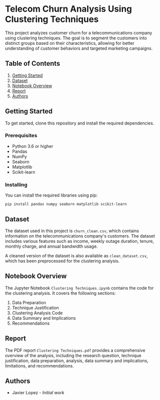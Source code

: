 # Telecom Churn Analysis Using Clustering Techniques

This project analyzes customer churn for a telecommunications company using clustering techniques. The goal is to segment the customers into distinct groups based on their characteristics, allowing for better understanding of customer behaviors and targeted marketing campaigns.

## Table of Contents

1. [Getting Started](#getting-started)
2. [Dataset](#dataset)
3. [Notebook Overview](#notebook-overview)
4. [Report](#report)
5. [Authors](#authors)

## Getting Started

To get started, clone this repository and install the required dependencies.

### Prerequisites

- Python 3.6 or higher
- Pandas
- NumPy
- Seaborn
- Matplotlib
- Scikit-learn

### Installing

You can install the required libraries using pip:

```
pip install pandas numpy seaborn matplotlib scikit-learn
```

## Dataset

The dataset used in this project is `churn_clean.csv`, which contains information on the telecommunications company's customers. The dataset includes various features such as income, weekly outage duration, tenure, monthly charge, and annual bandwidth usage.

A cleaned version of the dataset is also available as `clean_dataset.csv`, which has been preprocessed for the clustering analysis.

## Notebook Overview

The Jupyter Notebook `Clustering Techniques.ipynb` contains the code for the clustering analysis. It covers the following sections:

1. Data Preparation
2. Technique Justification
3. Clustering Analysis Code
4. Data Summary and Implications
5. Recommendations

## Report

The PDF report `Clustering Techniques.pdf` provides a comprehensive overview of the analysis, including the research question, technique justification, data preparation, analysis, data summary and implications, limitations, and recommendations.

## Authors

- Javier Lopez - *Initial work*
